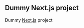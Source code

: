 ## Dummy Next.js project

Dummy [Next.js][nextjs] project

[nextjs]: https://github.com/zeit/next.js